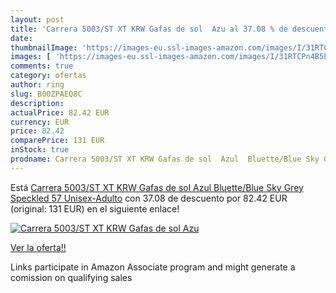 ```yaml
---
layout: post
title: 'Carrera 5003/ST XT KRW Gafas de sol  Azu al 37.08 % de descuento'
date: 
thumbnailImage: 'https://images-eu.ssl-images-amazon.com/images/I/31RTCPn4B5L._SL200_.jpg'
images: [ 'https://images-eu.ssl-images-amazon.com/images/I/31RTCPn4B5L._SL200_.jpg' ]
comments: true
category: ofertas
author: ring
slug: B00ZPAEQ8C
description:
actualPrice: 82.42 EUR
currency: EUR
price: 82.42
comparePrice: 131 EUR
inStock: true
prodname: Carrera 5003/ST XT KRW Gafas de sol  Azul  Bluette/Blue Sky Grey Speckled   57 Unisex-Adulto
---
```


Está [Carrera 5003/ST XT KRW Gafas de sol  Azul  Bluette/Blue Sky Grey Speckled   57 Unisex-Adulto](https://www.amazon.es/dp/B00ZPAEQ8C/?tag=tolees-21) con 37.08 de descuento por 82.42 EUR (original: 131 EUR) en el siguiente enlace!

[![Carrera 5003/ST XT KRW Gafas de sol  Azu](https://images-eu.ssl-images-amazon.com/images/I/31RTCPn4B5L._SL200_.jpg)](https://www.amazon.es/dp/B00ZPAEQ8C/?tag=tolees-21)

[Ver la oferta!!](https://www.amazon.es/dp/B00ZPAEQ8C/?tag=tolees-21)

Links participate in Amazon Associate program and might generate a comission on qualifying sales


